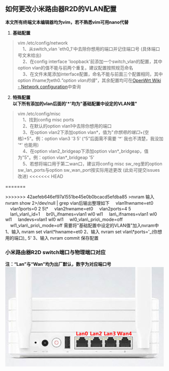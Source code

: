 ## 如何更改小米路由器R2D的VLAN配置
**本文所有终端文本编辑器均为vim，若不熟悉vim可用nano代替**
1. **基础配置**  
>vim /etc/config/network  
&nbsp;&nbsp;&nbsp;&nbsp;1、从switch_vlan 'eth0_1'中去除你想用的端口并记住端口号 (具体端口号文末给出)  
&nbsp;&nbsp;&nbsp;&nbsp;2、在config interface 'loopback'前添加一个switch\_vlan的配置，其中option vlan的值不能与前两个重复。建议配置按照规范命名  
&nbsp;&nbsp;&nbsp;&nbsp;3、在文件末尾添加interface配置，命名不能与前面三个配置相同，其中option ifname为eth0._"option vlan的值"_，其余配置均可在[OpenWrt Wiki - Network configuration](https://wiki.openwrt.org/doc/uci/network)中查询

2. **特殊配置**  
**以下所有添加的vlan后面的'*'均为"基础配置中设定的VLAN值"**
>vim /etc/config/misc  
&nbsp;&nbsp;&nbsp;&nbsp;1、找到config misc ports  
&nbsp;&nbsp;&nbsp;&nbsp;2、在默认的option vlan1中去除你想用的端口  
&nbsp;&nbsp;&nbsp;&nbsp;3、在option vlan2下添加option vlan\*，值为"_你想用的端口_+(空格)+5"。例：option vlan3 '3 5' (“5”后面需不需要 '\*' 我也不清楚，我没加 '\*' 也能用)  
&nbsp;&nbsp;&nbsp;&nbsp;4、在option vlan2_bridgeap下添加option vlan\*\_bridgeap，值为"5"。例：option vlan\*\_bridgeap '5'  
&nbsp;&nbsp;&nbsp;&nbsp;5、若想将端口用于第二wan口，建议将config misc sw\_reg里的option sw\_lan\_ports与option sw\_wan\_port按实际用途更改 (此处可提交issues改进)
<<<<<<< HEAD

=======
</p>
>>>>>>> 42aefeb646ef97a1551be45e0b0bcacd5efdba85
>nvram  
输入nvram show 2>/dev/null | grep vlan后输出整理如下  
&nbsp;&nbsp;&nbsp;&nbsp;vlan1hwname=et0  
&nbsp;&nbsp;&nbsp;&nbsp;vlan1ports=0 2 5\*  
&nbsp;&nbsp;&nbsp;&nbsp;vlan2hwname=et0  
&nbsp;&nbsp;&nbsp;&nbsp;vlan2ports=4 5  
&nbsp;&nbsp;&nbsp;&nbsp;lan\_vlan\_id=1  
&nbsp;&nbsp;&nbsp;&nbsp;br0\_ifnames=vlan1 wl0 wl1  
&nbsp;&nbsp;&nbsp;&nbsp;lan\_ifnames=vlan1 wl0 wl1   
&nbsp;&nbsp;&nbsp;&nbsp;landevs=vlan1 wl0 wl1  
&nbsp;&nbsp;&nbsp;&nbsp;wl0_vlan\_prio\_mode=off  
&nbsp;&nbsp;&nbsp;&nbsp;wl1_vlan\_prio\_mode=off  
需要将"基础配置中设定的VLAN值"加入nvram中  
1、输入 nvram set vlan\*hwname=et0  
2、输入 nvram set vlan\*ports='_(你想用的端口)_ 5'  
3、输入 nvram commit 保存配置

### 小米路由器R2D switch端口与物理端口对应
**注：“Lan”与“Wan”均为出厂默认，数字为对应端口号**  
![MiRother2-switch](https://raw.githubusercontent.com/BoringCat/MyLog/master/Picture/MiRother/MiRother2-switch.png)
